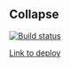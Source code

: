 ## Collapse
[![Build status](https://ci.appveyor.com/api/projects/status/cgbsb3takbbm0sa0?svg=true)](https://ci.appveyor.com/project/wee-owl/collapse)

[Link to deploy](https://wee-owl.github.io/ahj_anim_collapse)
